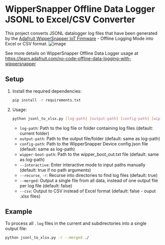 # WipperSnapper Offline Data Logger JSONL to Excel/CSV Converter

This project converts JSONL datalogger log files that have been generated by the [Adafruit WipperSnapper IoT Firmware](https://github.com/adafruit/Adafruit_Wippersnapper_Arduino) - Offline Logging Mode into Excel or CSV format.
![image](https://github.com/user-attachments/assets/749a715f-e41c-4b1a-be12-0000ccf93845)

See more details on WipperSnapper Offline Data Logger usage at https://learn.adafruit.com/no-code-offline-data-logging-with-wippersnapper

## Setup

1. Install the required dependencies:
    ```sh
    pip install -r requirements.txt
    ```

2. Usage:
    ```sh
    python jsonl_to_xlsx.py [log-path] [output-path] [config-path] [wipper-boot-path] [--interactive] [--recurse] [--csv]
    ```

    - `log-path`: Path to the log file or folder containing log files (default: current folder)
    - `output-path`: Path to the output file/folder (default: same as log-path)
    - `config-path`: Path to the WipperSnapper Device config.json file (default: same as log-path)
    - `wipper-boot-path`: Path to the wipper_boot_out.txt file (default: same as log-path)
    - `--interactive`: Enter interactive mode to input paths manually (default: true if no path arguments)
    - `--recurse`, `-r`: Recurse into directories to find log files (default: true)
    - `--merged`: Output a single file from all data, instead of one output file per log file (default: false)
    - `--csv`: Output to CSV instead of Excel format (default: false - ouput .xlsx files)

## Example

To process all `.log` files in the current and subdirectories into a single output file:
```sh
python jsonl_to_xlsx.py -r --merged ./
